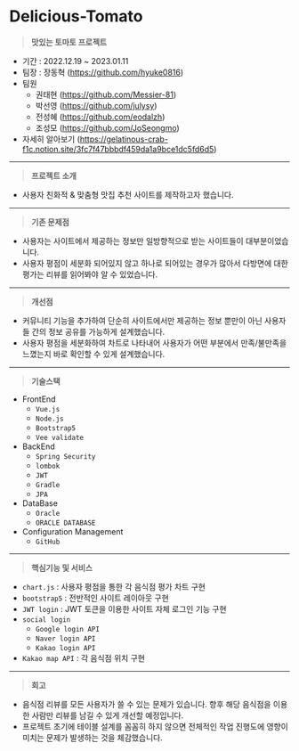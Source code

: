 # Delicious-Tomato

> **맛있는 토마토 프로젝트**
- 기간 : 2022.12.19 ~ 2023.01.11
- 팀장 : 장동혁 (https://github.com/hyuke0816)
- 팀원 
  - 권태현 (https://github.com/Messier-81)
  - 박선영 (https://github.com/julysy)
  - 전성혜 (https://github.com/eodalzh)
  - 조성모 (https://github.com/JoSeongmo)
 - 자세히 알아보기 (https://gelatinous-crab-f1c.notion.site/3fc7f47bbbdf459da1a9bce1dc5fd6d5)
---
> **프로젝트 소개**
> 
- 사용자 친화적 & 맞춤형 맛집 추천 사이트를 제작하고자 했습니다.
---
> **기존 문제점**
> 
- 사용자는 사이트에서 제공하는 정보만 일방향적으로 받는 사이트들이 대부분이었습니다.
- 사용자 평점이 세분화 되어있지 않고 하나로 되어있는 경우가 많아서 다방면에 대한 평가는 리뷰를 읽어봐야 알 수 있었습니다.
---

> **개선점**
> 
- 커뮤니티 기능을 추가하여 단순히 사이트에서만 제공하는 정보 뿐만이 아닌 사용자들 간의 정보 공유를 가능하게 설계했습니다.
- 사용자 평점을 세분화하여 차트로 나타내어 사용자가 어떤 부분에서 만족/불만족을 느꼈는지 바로 확인할 수 있게 설계했습니다.
---

> **기술스택**

- FrontEnd
    - `Vue.js`
    - `Node.js`
    - `Bootstrap5`
    - `Vee validate`
- BackEnd
    - `Spring Security`
    - `lombok`
    - `JWT`
    - `Gradle`
    - `JPA`
- DataBase
    - `Oracle`
    - `ORACLE DATABASE`
- Configuration Management
    - `GitHub`
---

> **핵심기능 및 서비스** 

- `chart.js` : 사용자 평점을 통한 각 음식점 평가 차트 구현
- `bootstrap5` : 전반적인 사이트 레이아웃 구현
- `JWT login` : JWT 토큰을 이용한 사이트 자체 로그인 기능 구현
- `social login`
    - `Google login API`
    - `Naver login API`
    - `Kakao login API`
- `Kakao map API` : 각 음식점 위치 구현

---
> **회고**
> 
- 음식점 리뷰를 모든 사용자가 쓸 수 있는 문제가 있습니다. 향후 해당 음식점을 이용한 사람만 리뷰를 남길 수 있게 개선할 예정입니다.
- 프로젝트 초기에 테이블 설계를 꼼꼼히 하지 않으면 전체적인 작업 진행도에 영향이 미치는 문제가 발생하는 것을 체감했습니다.
